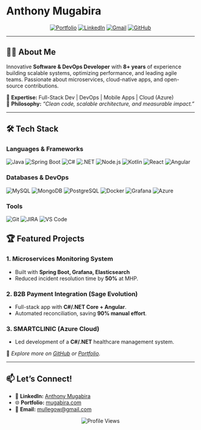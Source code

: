 # Anthony Mugabira

<p align="center">
  <a href="https://www.mugabira.com"><img src="https://img.shields.io/badge/Portfolio-%23000000.svg?style=for-the-badge&logo=vercel&logoColor=white" alt="Portfolio"></a>
  <a href="https://www.linkedin.com/in/anthony-mugabira-391b111a/"><img src="https://img.shields.io/badge/LinkedIn-0077B5?style=for-the-badge&logo=linkedin&logoColor=white" alt="LinkedIn"></a>
  <a href="mailto:mullegow@gmail.com"><img src="https://img.shields.io/badge/Gmail-D14836?style=for-the-badge&logo=gmail&logoColor=white" alt="Gmail"></a>
  <a href="https://github.com/mugabira"><img src="https://img.shields.io/badge/GitHub-100000?style=for-the-badge&logo=github&logoColor=white" alt="GitHub"></a>
</p>

---

## 👨‍💻 About Me  
Innovative **Software & DevOps Developer** with **8+ years** of experience building scalable systems, optimizing performance, and leading agile teams. Passionate about microservices, cloud-native apps, and open-source contributions.  

🔹 **Expertise:** Full-Stack Dev | DevOps | Mobile Apps | Cloud (Azure)  
🔹 **Philosophy:** *“Clean code, scalable architecture, and measurable impact.”*  

---

## 🛠️ Tech Stack  

### **Languages & Frameworks**  
![Java](https://img.shields.io/badge/Java-%23ED8B00.svg?style=flat&logo=java&logoColor=white)
![Spring Boot](https://img.shields.io/badge/Spring%20Boot-6DB33F?style=flat&logo=spring&logoColor=white)
![C#](https://img.shields.io/badge/C%23-239120?style=flat&logo=c-sharp&logoColor=white)
![.NET](https://img.shields.io/badge/.NET-512BD4?style=flat&logo=dotnet&logoColor=white)
![Node.js](https://img.shields.io/badge/Node.js-339933?style=flat&logo=nodedotjs&logoColor=white)
![Kotlin](https://img.shields.io/badge/Kotlin-7F52FF?style=flat&logo=kotlin&logoColor=white)
![React](https://img.shields.io/badge/React-61DAFB?style=flat&logo=react&logoColor=black)
![Angular](https://img.shields.io/badge/Angular-DD0031?style=flat&logo=angular&logoColor=white)

### **Databases & DevOps**  
![MySQL](https://img.shields.io/badge/MySQL-4479A1?style=flat&logo=mysql&logoColor=white)
![MongoDB](https://img.shields.io/badge/MongoDB-47A248?style=flat&logo=mongodb&logoColor=white)
![PostgreSQL](https://img.shields.io/badge/PostgreSQL-4169E1?style=flat&logo=postgresql&logoColor=white)
![Docker](https://img.shields.io/badge/Docker-2496ED?style=flat&logo=docker&logoColor=white)
![Grafana](https://img.shields.io/badge/Grafana-F46800?style=flat&logo=grafana&logoColor=white)
![Azure](https://img.shields.io/badge/Azure-0089D6?style=flat&logo=microsoft-azure&logoColor=white)

### **Tools**  
![Git](https://img.shields.io/badge/Git-F05032?style=flat&logo=git&logoColor=white)
![JIRA](https://img.shields.io/badge/JIRA-0052CC?style=flat&logo=jira&logoColor=white)
![VS Code](https://img.shields.io/badge/VS%20Code-007ACC?style=flat&logo=visual-studio-code&logoColor=white)


## 🏆 Featured Projects  

### 1. **Microservices Monitoring System**  
- Built with **Spring Boot, Grafana, Elasticsearch**  
- Reduced incident resolution time by **50%** at MHP.  

### 2. **B2B Payment Integration (Sage Evolution)**  
- Full-stack app with **C#/.NET Core + Angular**.  
- Automated reconciliation, saving **90% manual effort**.  

### 3. **SMARTCLINIC (Azure Cloud)**  
- Led development of a **C#/.NET** healthcare management system.  

🔗 *Explore more on [GitHub](https://github.com/mugabira) or [Portfolio](https://www.mugabira.com).*  

---

## 📫 Let’s Connect!  
- 💼 **LinkedIn:** [Anthony Mugabira](https://www.linkedin.com/in/anthony-mugabira-391b111a/)  
- 🌐 **Portfolio:** [mugabira.com](https://www.mugabira.com)  
- 📧 **Email:** [mullegow@gmail.com](mailto:mullegow@gmail.com)  

<p align="center">
  <img src="https://komarev.com/ghpvc/?username=mugabira&label=Profile%20Views&color=blueviolet&style=flat" alt="Profile Views">
</p>
